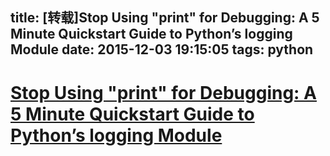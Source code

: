 title: [转载]Stop Using "print" for Debugging: A 5 Minute Quickstart Guide to Python’s logging Module
date: 2015-12-03 19:15:05
tags: python
---

# [Stop Using "print" for Debugging: A 5 Minute Quickstart Guide to Python’s logging Module](http://inventwithpython.com/blog/2012/04/06/stop-using-print-for-debugging-a-5-minute-quickstart-guide-to-pythons-logging-module/)

